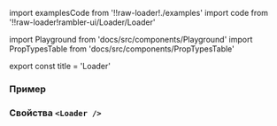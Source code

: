 import examplesCode from '!!raw-loader!./examples'
import code from '!!raw-loader!rambler-ui/Loader/Loader'

import Playground from 'docs/src/components/Playground'
import PropTypesTable from 'docs/src/components/PropTypesTable'

export const title = 'Loader'

### Пример
<Playground code={examplesCode} />

### Свойства `<Loader />`
<PropTypesTable code={code} />

